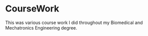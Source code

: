 # CourseWork

This was various course work I did throughout my Biomedical and Mechatronics Engineering degree.
